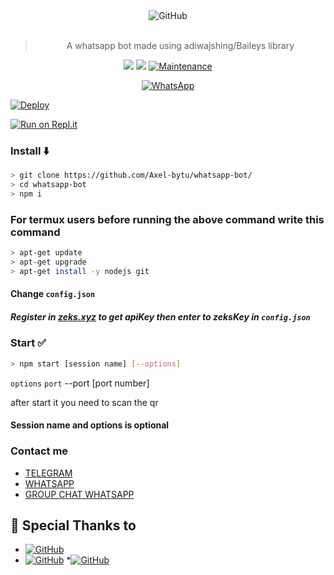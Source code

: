 <div align="center">
<img alt="GitHub" src="https://img.shields.io/badge/WHATSAPP%20BOT-25D32?style=for-the-badge&logoColor=darkgreen"/>
<br><br>
  
> A whatsapp bot made using adiwajshing/Baileys library
 <p>
  <img src ="https://camo.githubusercontent.com/4d098bb36bf96a8b9ec4821bec5866d86bca15b7/68747470733a2f2f696d672e736869656c64732e696f2f6e706d2f762f406f70656e2d77612f77612d6175746f6d6174652e7376673f636f6c6f723d677265656e" />
  <img src="https://camo.githubusercontent.com/5c22deff6293ca12d3bc1159c6cc3a5cc9579550/68747470733a2f2f696d672e736869656c64732e696f2f6e6f64652f762f406f70656e2d77612f77612d6175746f6d617465" />
   <a href="https://github.com/justpiple/whatsapp-bot/commit-activity" target="_blank">
    <img alt="Maintenance" src="https://img.shields.io/badge/Maintained%3F-yes-green.svg" />
  </a>
</p>
<a href="https://chat.whatsapp.com/KrJFTPEow0zIVAwwPXyQkL"><img alt="WhatsApp" src="https://img.shields.io/badge/WhatsApp%20Group-25D366?style=for-the-badge&logo=whatsapp&logoColor=white"/></a>
 
</div>

[![Deploy](https://www.herokucdn.com/deploy/button.svg)](https://heroku.com/deploy?template=https://github.com/Team-bytu/whatsapp-bot/)

[![Run on Repl.it](https://repl.it/badge/github/Team-bytu/whatsapp-bot)](https://repl.it/github/Axel-bytu/whatsapp-bot)


### Install ⬇️

```bash
> git clone https://github.com/Axel-bytu/whatsapp-bot/
> cd whatsapp-bot
> npm i
```
### For termux users before running the above command write this command
```bash
> apt-get update
> apt-get upgrade
> apt-get install -y nodejs git
```

#### Change `config.json` 
##### Register in <b>[zeks.xyz](https://zeks.xyz)</b> to get apiKey then enter to zeksKey in `config.json`
### Start ✅

```bash
> npm start [session name] [--options]
```
`options`
 `port`
--port [port number]

after start it you need to scan the qr
#### Session name and options is optional
### Contact me

- [TELEGRAM](https://t.me/Axel1BT)
- [WHATSAPP](http://wa.me/593998840594)
- [GROUP CHAT WHATSAPP](https://chat.whatsapp.com/KrJFTPEow0zIVAwwPXyQkL)


## 🙏 Special Thanks to
* <a href="https://github.com/adiwajshing/Baileys"><img alt="GitHub" src="https://img.shields.io/badge/@adiwajshing/Baileys%20-%23121011.svg?style=flat-square&logo=npm&color=white"/></a>
* <a href="https://github.com/Team-bytu"><img alt="GitHub" src="https://img.shields.io/badge/@Axel-bytu%20-%23121011.svg?style=flat-square&logo=Team-bytu&color=blue"/></a>
*<a href="https://github.com/Team-bytu"><img alt="GitHub" src="https://avatars.githubusercontent.com/u/87240647?s=400&u=c989209cfa934830a69dd2217daa65a561a64cd1&v=4?style=flat-square&logo=Team-bytu&color=blue"/></a>
